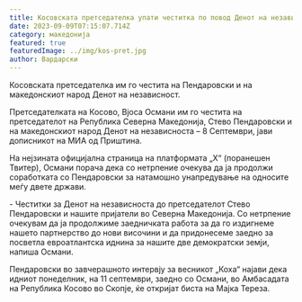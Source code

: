 ```yaml
---
title: Косовската претседателка упати честитка по повод Денот на независноста
date: 2023-09-09T07:15:07.714Z
category: македонија
featured: true
featuredImage: ../img/kos-pret.jpg
author: Вардарски
---
```

<!--StartFragment-->

Косовската претседателка им го честита на Пендаровски и на македонскиот народ Денот на независност.



<!--EndFragment--><!--StartFragment-->

Претседателката на Косово, Вјоса Османи им го честита на претседателот на Република Северна Македонија, Стево Пендаровски и на македонскиот народ Денот на независноста – 8 Септември, јави дописникот на МИА од Приштина.

На нејзината официјална страница на платформата „Х“ (поранешен Твитер), Османи порача дека со нетрпение очекува да ја продолжи соработката со Пендаровски за натамошно унапредување на односите меѓу двете држави.

\- Честитки за Денот на независноста до претседателот Стево Пендаровски и нашите пријатели во Северна Македонија. Со нетрпение очекувам да ја продолжиме заедничката работа за да го издигнеме нашето партнерство до нови височини и да придонесеме заедно за посветла евроатлантска иднина за нашите две демократски земји, напиша Османи.

Пендаровски во завчерашното интервју за весникот „Коха“ најави дека идниот понеделник, на 11 септември, заедно со Османи, во Амбасадата на Република Косово во Скопје, ќе откријат биста на Мајка Тереза.

<!--EndFragment-->